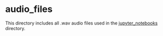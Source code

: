 # audio_files
This directory includes all .wav audio files used in the [jupyter_notebooks](../jupyter_notebooks/) directory.